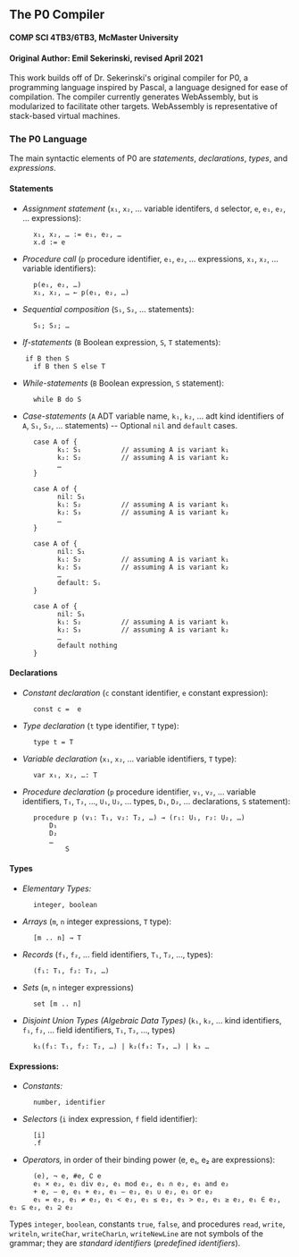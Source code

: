 ## The P0 Compiler
#### COMP SCI 4TB3/6TB3, McMaster University
#### Original Author: Emil Sekerinski, revised April 2021

This work builds off of Dr. Sekerinski's original compiler for P0, a programming language inspired by Pascal, a language designed for ease of compilation. The compiler currently generates WebAssembly, but is modularized to facilitate other targets. WebAssembly is representative of stack-based virtual machines.

### The P0 Language
The main syntactic elements of P0 are *statements*, *declarations*, *types*, and *expressions*.

#### Statements
* _Assignment statement_ (`x₁`, `x₂`, … variable identifers, `d` selector, `e`, `e₁`, `e₂`, … expressions):
```
      x₁, x₂, … := e₁, e₂, …
      x.d := e
```
* _Procedure call_ (`p` procedure identifier, `e₁`, `e₂`, … expressions, `x₁`, `x₂`, … variable identifiers):
```
      p(e₁, e₂, …)
      x₁, x₂, … ← p(e₁, e₂, …)
```
* _Sequential composition_ (`S₁`, `S₂`, … statements):
```
      S₁; S₂; …
```
* _If-statements_ (`B` Boolean expression, `S`, `T` statements):
```
	if B then S
      if B then S else T
```
* _While-statements_ (`B` Boolean expression, `S` statement):
```
      while B do S
```
* _Case-statements_ (`A` ADT variable name, `k₁`, `k₂`, … adt kind identifiers of `A`, `S₁`, `S₂`, … statements) -- Optional `nil` and `default` cases.
```
      case A of {
            k₁: S₁          // assuming A is variant k₁
            k₂: S₂          // assuming A is variant k₂
            …
      }
```
```
      case A of {
            nil: S₁
            k₁: S₂          // assuming A is variant k₁
            k₂: S₃          // assuming A is variant k₂
            …
      }
```
```
      case A of {
            nil: S₁
            k₁: S₂          // assuming A is variant k₁
            k₂: S₃          // assuming A is variant k₂
            …
            default: Sᵢ
      }
```
```
      case A of {
            nil: S₁
            k₁: S₂          // assuming A is variant k₁
            k₂: S₃          // assuming A is variant k₂
            …
            default nothing
      }
```
#### Declarations
* _Constant declaration_ (`c` constant identifier, `e` constant expression):
```
      const c =  e
```
* _Type declaration_ (`t` type identifier, `T` type):
```
      type t = T
```
* _Variable declaration_ (`x₁`, `x₂`, … variable identifiers, `T` type):
```
      var x₁, x₂, …: T
```
* _Procedure declaration_ (`p` procedure identifier, `v₁`, `v₂`, … variable identifiers, `T₁`, `T₂`, …, `U₁`, `U₂`, … types, `D₁`, `D₂`, … declarations, `S` statement):
```
      procedure p (v₁: T₁, v₂: T₂, …) → (r₁: U₁, r₂: U₂, …)
          D₁
          D₂
          …
              S
```
#### Types
* _Elementary Types:_
```
      integer, boolean
```
* _Arrays_ (`m`, `n` integer expressions, `T` type):
```
      [m .. n] → T
```
* _Records_ (`f₁`, `f₂`, … field identifiers, `T₁`, `T₂`, …, types):
```
      (f₁: T₁, f₂: T₂, …)
```
* _Sets_ (`m`, `n` integer expressions)
```
      set [m .. n]
```
* _Disjoint Union Types (Algebraic Data Types)_ (`k₁`, `k₂`, … kind identifiers, `f₁`, `f₂`, … field identifiers, `T₁`, `T₂`, …, types)
```
      k₁(f₁: T₁, f₂: T₂, …) | k₂(f₃: T₃, …) | k₃ …
```

#### Expressions:
* _Constants:_
```
	  number, identifier
```
* _Selectors_ (`i` index expression, `f` field identifier):
```
      [i]
      .f
```
* _Operators,_ in order of their binding power (e, e₁, e₂ are expressions):
```
	  (e), ¬ e, #e, ∁ e
      e₁ × e₂, e₁ div e₂, e₁ mod e₂, e₁ ∩ e₂, e₁ and e₂
      + e, – e, e₁ + e₂, e₁ – e₂, e₁ ∪ e₂, e₁ or e₂
      e₁ = e₂, e₁ ≠ e₂, e₁ < e₂, e₁ ≤ e₂, e₁ > e₂, e₁ ≥ e₂, e₁ ∈ e₂, e₁ ⊆ e₂, e₁ ⊇ e₂
```

Types `integer`, `boolean`, constants `true`, `false`, and procedures `read`, `write`, `writeln`, `writeChar`, `writeCharLn`, `writeNewLine` are not symbols of the grammar; they are _standard identifiers_ (*predefined identifiers*).


